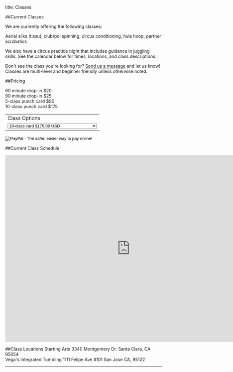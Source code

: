 title: Classes

##Current Classes

We are currently offering the following classes:

Aerial silks (tissu), club/poi spinning, circus conditioning, hula hoop, partner acrobatics

We also have a circus practice night that includes guidance in juggling skills. See the calendar below for times, locations, and class descriptions.

Don't see the class you're looking for? [Send us a message](/contact/) and let us know! Classes are multi-level and beginner friendly unless otherwise noted. 

##Pricing

60 minute drop-in $20  
90 minute drop-in $25  
5-class punch card $90  
10-class punch card $175
<form action="https://www.paypal.com/cgi-bin/webscr" method="post" target="_top">
<input type="hidden" name="cmd" value="_s-xclick">
<input type="hidden" name="hosted_button_id" value="Y2RBQUH6GEV8C">
<table>
<tr><td><input type="hidden" name="on0" value="Class Options">Class Options</td></tr><tr><td><select name="os0">
	<option value="10-class card">10-class card $175.00 USD</option>
	<option value="5-class card">5-class card $90.00 USD</option>
	<option value="Hoop Dance">Hoop Dance $20.00 USD</option>
	<option value="Club and Poi Spinning">Club and Poi Spinning $20.00 USD</option>
	<option value="Aerial Fabric">Aerial Fabric $20.00 USD</option>
	<option value="Beginner Partner Acrobatics">Beginner Partner Acrobatics $20.00 USD</option>
	<option value="Intermediate Partner Acrobatics">Intermediate Partner Acrobatics $25.00 USD</option>
</select> </td></tr>
</table>
<input type="hidden" name="currency_code" value="USD">
<input type="image" src="https://www.paypalobjects.com/en_US/i/btn/btn_buynow_LG.gif" border="0" name="submit" alt="PayPal - The safer, easier way to pay online!">
<img alt="" border="0" src="https://www.paypalobjects.com/en_US/i/scr/pixel.gif" width="1" height="1">
</form>

##Current Class Schedule  
<iframe src="https://www.google.com/calendar/embed?src=hpfc74ml4ibi9ju02hf30csqo4%40group.calendar.google.com&ctz=America/Los_Angeles" style="border: 0" width="800" height="600" frameborder="0" scrolling="no"></iframe>


##Class Locations
Starting Arts 3340 Montgomery Dr. Santa Clara, CA 95054  
Vega's Integrated Tumbling 1111 Felipe Ave #101 San Jose CA, 95122

<hr class="soften">